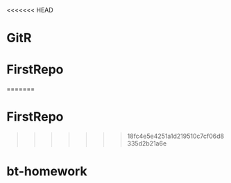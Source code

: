 <<<<<<< HEAD
# GitR
# FirstRepo
=======
# FirstRepo
>>>>>>> 18fc4e5e4251a1d219510c7cf06d8335d2b21a6e
# bt-homework

